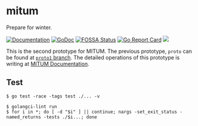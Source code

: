 # mitum

Prepare for winter.

[![Documentation](https://readthedocs.org/projects/mitum-doc/badge/?version=proto2)](https://mitum-doc.readthedocs.io/en/latest/?badge=proto2)
[![GoDoc](https://godoc.org/github.com/golang/gddo?status.svg)](https://godoc.org/github.com/spikeekips/mitum) 
[![FOSSA Status](https://app.fossa.com/api/projects/git%2Bgithub.com%2Fspikeekips%2Fmitum.svg?type=shield)](https://app.fossa.com/projects/git%2Bgithub.com%2Fspikeekips%2Fmitum?ref=badge_shield)
[![Go Report Card](https://goreportcard.com/badge/github.com/spikeekips/mitum)](https://goreportcard.com/report/github.com/spikeekips/mitum)
[![](https://tokei.rs/b1/github/spikeekips/mitum?category=lines)](https://github.com/spikeekips/mitum)

This is the second prototype for MITUM. The previous prototype, `proto` can be found at [`proto1` branch](https://github.com/spikeekips/mitum/tree/proto1). The detailed operations of this prototype is writing at [MITUM Documentation](https://mitum-doc.readthedocs.io/en/proto2/).

## Test

```
$ go test -race -tags test ./... -v
```

```
$ golangci-lint run
$ for i in *; do [ -d "$i" ] || continue; nargs -set_exit_status -named_returns -tests ./$i...; done
```
